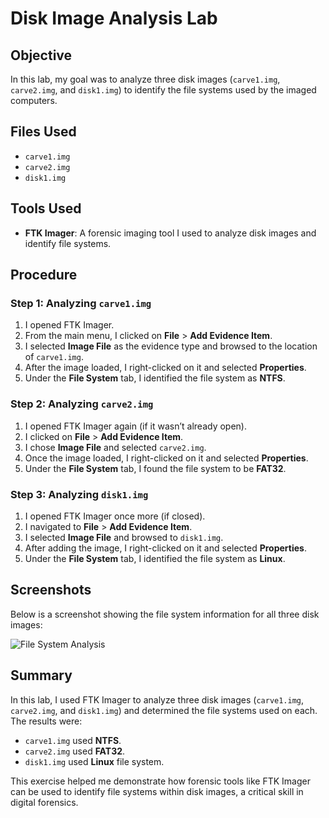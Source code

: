 # Disk Image Analysis Lab

## Objective

In this lab, my goal was to analyze three disk images (`carve1.img`, `carve2.img`, and `disk1.img`) to identify the file systems used by the imaged computers.

## Files Used

- `carve1.img`
- `carve2.img`
- `disk1.img`

## Tools Used

- **FTK Imager**: A forensic imaging tool I used to analyze disk images and identify file systems.

## Procedure

### Step 1: Analyzing `carve1.img`

1. I opened FTK Imager.
2. From the main menu, I clicked on **File** > **Add Evidence Item**.
3. I selected **Image File** as the evidence type and browsed to the location of `carve1.img`.
4. After the image loaded, I right-clicked on it and selected **Properties**.
5. Under the **File System** tab, I identified the file system as **NTFS**.

### Step 2: Analyzing `carve2.img`

1. I opened FTK Imager again (if it wasn’t already open).
2. I clicked on **File** > **Add Evidence Item**.
3. I chose **Image File** and selected `carve2.img`.
4. Once the image loaded, I right-clicked on it and selected **Properties**.
5. Under the **File System** tab, I found the file system to be **FAT32**.

### Step 3: Analyzing `disk1.img`

1. I opened FTK Imager once more (if closed).
2. I navigated to **File** > **Add Evidence Item**.
3. I selected **Image File** and browsed to `disk1.img`.
4. After adding the image, I right-clicked on it and selected **Properties**.
5. Under the **File System** tab, I identified the file system as **Linux**.

## Screenshots

Below is a screenshot showing the file system information for all three disk images:

![File System Analysis](path-to-screenshot.png)

## Summary

In this lab, I used FTK Imager to analyze three disk images (`carve1.img`, `carve2.img`, and `disk1.img`) and determined the file systems used on each. The results were:

- `carve1.img` used **NTFS**.
- `carve2.img` used **FAT32**.
- `disk1.img` used **Linux** file system.

This exercise helped me demonstrate how forensic tools like FTK Imager can be used to identify file systems within disk images, a critical skill in digital forensics.
